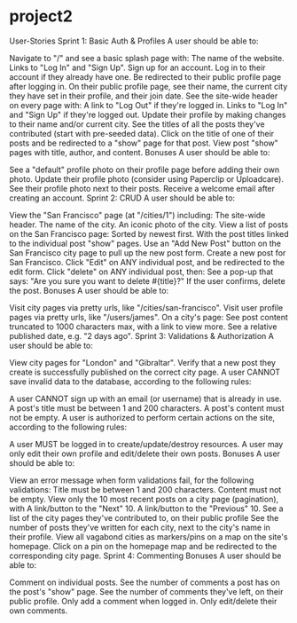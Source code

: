 # project2
User-Stories
Sprint 1: Basic Auth & Profiles
A user should be able to:

Navigate to "/" and see a basic splash page with:
The name of the website.
Links to "Log In" and "Sign Up".
Sign up for an account.
Log in to their account if they already have one.
Be redirected to their public profile page after logging in.
On their public profile page, see their name, the current city they have set in their profile, and their join date.
See the site-wide header on every page with:
A link to "Log Out" if they're logged in.
Links to "Log In" and "Sign Up" if they're logged out.
Update their profile by making changes to their name and/or current city.
See the titles of all the posts they've contributed (start with pre-seeded data).
Click on the title of one of their posts and be redirected to a "show" page for that post.
View post "show" pages with title, author, and content.
Bonuses
A user should be able to:

See a "default" profile photo on their profile page before adding their own photo.
Update their profile photo (consider using Paperclip or Uploadcare).
See their profile photo next to their posts.
Receive a welcome email after creating an account.
Sprint 2: CRUD
A user should be able to:

View the "San Francisco" page (at "/cities/1") including:
The site-wide header.
The name of the city.
An iconic photo of the city.
View a list of posts on the San Francisco page:
Sorted by newest first.
With the post titles linked to the individual post "show" pages.
Use an "Add New Post" button on the San Francisco city page to pull up the new post form.
Create a new post for San Francisco.
Click "Edit" on ANY individual post, and be redirected to the edit form.
Click "delete" on ANY individual post, then:
See a pop-up that says: "Are you sure you want to delete #{title}?"
If the user confirms, delete the post.
Bonuses
A user should be able to:

Visit city pages via pretty urls, like "/cities/san-francisco".
Visit user profile pages via pretty urls, like "/users/james".
On a city's page:
See post content truncated to 1000 characters max, with a link to view more.
See a relative published date, e.g. "2 days ago".
Sprint 3: Validations & Authorization
A user should be able to:

View city pages for "London" and "Gibraltar".
Verify that a new post they create is successfully published on the correct city page.
A user CANNOT save invalid data to the database, according to the following rules:

A user CANNOT sign up with an email (or username) that is already in use.
A post's title must be between 1 and 200 characters.
A post's content must not be empty.
A user is authorized to perform certain actions on the site, according to the following rules:

A user MUST be logged in to create/update/destroy resources.
A user may only edit their own profile and edit/delete their own posts.
Bonuses
A user should be able to:

View an error message when form validations fail, for the following validations:
Title must be between 1 and 200 characters.
Content must not be empty.
View only the 10 most recent posts on a city page (pagination), with
A link/button to the "Next" 10.
A link/button to the "Previous" 10.
See a list of the city pages they've contributed to, on their public profile
See the number of posts they've written for each city, next to the city's name in their profile.
View all vagabond cities as markers/pins on a map on the site's homepage.
Click on a pin on the homepage map and be redirected to the corresponding city page.
Sprint 4: Commenting
Bonuses
A user should be able to:

Comment on individual posts.
See the number of comments a post has on the post's "show" page.
See the number of comments they've left, on their public profile.
Only add a comment when logged in.
Only edit/delete their own comments.
